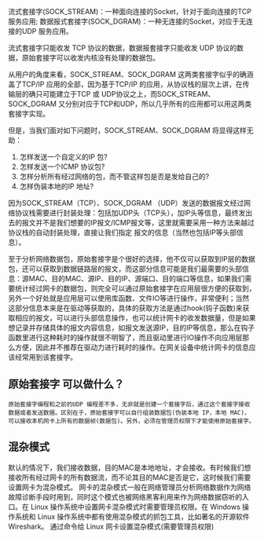 

流式套接字(SOCK_STREAM)：一种面向连接的Socket，针对于面向连接的TCP 服务应用;
数据报式套接字(SOCK_DGRAM)：一种无连接的Socket，对应于无连接的UDP 服务应用。

  
流式套接字只能收发 TCP 协议的数据，数据报套接字只能收发 UDP 协议的数据，原始套接字可以收发内核没有处理的数据包。


从用户的角度来看，SOCK_STREAM、SOCK_DGRAM 这两类套接字似乎的确涵盖了TCP/IP 应用的全部，因为基于TCP/IP 的应用，从协议栈的层次上讲，在传输层的确只可能建立于TCP 或 UDP协议之上，而SOCK_STREAM、SOCK_DGRAM 又分别对应于TCP和UDP，所以几乎所有的应用都可以用这两类套接字实现。

但是，当我们面对如下问题时，SOCK_STREAM、SOCK_DGRAM 将显得这样无助： 
1. 怎样发送一个自定义的IP 包? 
2. 怎样发送一个ICMP 协议包? 
3. 怎样分析所有经过网络的包，而不管这样包是否是发给自己的? 
4. 怎样伪装本地的IP 地址?


 因为SOCK_STREAM（TCP）、SOCK_DGRAM （UDP）发送的数据报文经过网络协议栈需要进行封装处理：包括加UDP头（TCP头），加IP头等信息，最终发出去的报文并不是我们想要的IP报文/ICMP报文等，这里就需要采用一种方法来越过协议栈的自动封装处理，直接让我们指定 报文的信息（当然也包括IP等头部信息）。
 
 至于分析网络数据包，原始套接字是个很好的选择，他不仅可以获取到IP层的数据包，还可以获取到数据链路层的报文，而这部分信息可能是我们最需要的头部信息：源MAC、目的MAC、源IP、目的IP、源端口、目的端口等信息，如果我们需要统计经过网卡的数据包，则完全可以通过原始套接字在应用层很方便的获取到，另外一个好处就是应用层可以使用库函数、文件IO等进行操作，非常便利；当然这部分信息本来是在驱动等获取的，具体的获取方法是通过hook(钩子函数)来获取相应的报文，可以进行头部信息操作，也可以统计网卡的收发数据量，但是如果想记录并存储具体的报文内容信息，如报文发送源IP，目的IP等信息，那么在钩子函数里进行这种耗时的操作就很不明智了，而且驱动里进行IO操作不向应用层那么方便，因此并不推荐在驱动力进行耗时的操作。在网关设备中统计网卡的信息应该经常用到该套接字。




## 原始套接字 可以做什么？

    原始套接字编程和之前的UDP 编程差不多，无非就是创建一个套接字后，通过这个套接字接收数据或者发送数据。区别在于，原始套接字可以自行组装数据包(伪装本地 IP，本地 MAC)，可以接收本机网卡上所有的数据帧(数据包)。另外，必须在管理员权限下才能使用原始套接字。




## 混杂模式

  默认的情况下，我们接收数据，目的MAC是本地地址，才会接收。有时候我们想接收所有经过网卡的所有数据流，而不论其目的MAC是否是它，这时候我们需要设置网卡为混杂模式。
    网卡的混杂模式一般在网络管理员分析网络数据作为网络故障诊断手段时用到，同时这个模式也被网络黑客利用来作为网络数据窃听的入口。在 Linux 操作系统中设置网卡混杂模式时需要管理员权限。在 Windows 操作系统和 Linux 操作系统中都有使用混杂模式的抓包工具，比如著名的开源软件 Wireshark。
    通过命令给 Linux 网卡设置混杂模式(需要管理员权限)


